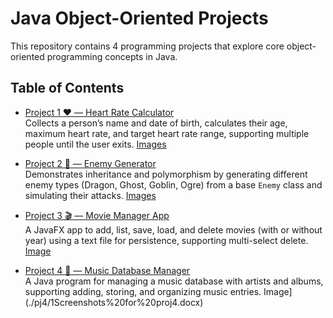 # Java Object-Oriented Projects

This repository contains 4 programming projects that explore core object-oriented programming concepts in Java.

## Table of Contents

- [Project 1 ❤️ — Heart Rate Calculator](./pj1)  
  Collects a person’s name and date of birth, calculates their age, maximum heart rate, and target heart rate range, supporting multiple people until the user exits.
  [Images](./pj1/src/proj1/1pdf%20screenshot%20example.pdf)

- [Project 2 🐉 — Enemy Generator](./pj2)  
  Demonstrates inheritance and polymorphism by generating different enemy types (Dragon, Ghost, Goblin, Ogre) from a base `Enemy` class and simulating their attacks.
  [Images](./pj2/PROJECT%202%20Screenshots.pdf)

- [Project 3 🎬 — Movie Manager App](./pj3)  
  A JavaFX app to add, list, save, load, and delete movies (with or without year) using a text file for persistence, supporting multi-select delete.
  [Image](./pj3/1Ascreenshot%20for%20prjt%203.pdf)

- [Project 4 🎵 — Music Database Manager](./pj4)  
  A Java program for managing a music database with artists and albums, supporting adding, storing, and organizing music entries.
  Image](./pj4/1Screenshots%20for%20proj4.docx)
